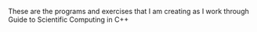 These are the programs and exercises that I am creating as I work through Guide to Scientific Computing in C++
